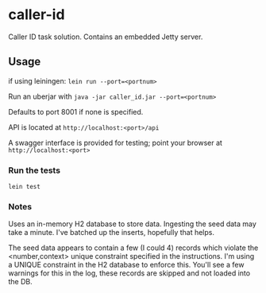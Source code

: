 # caller-id

Caller ID task solution.  Contains an embedded Jetty server.


## Usage
if using leiningen: `lein run --port=<portnum>`

Run an uberjar with `java -jar caller_id.jar --port=<portnum>`

Defaults to port 8001 if none is specified.

API is located at `http://localhost:<port>/api`

A swagger interface is provided for testing; point your browser at 
`http://localhost:<port>`

### Run the tests

`lein test`

### Notes

Uses an in-memory H2 database to store data.  Ingesting the seed data may take a minute.
I've batched up the inserts, hopefully that helps.

The seed data appears to contain a few (I could 4) records which violate 
the <number,context> unique constraint specified in the instructions. 
I'm using a UNIQUE constraint in the H2 database to enforce this.
You'll see a few warnings for this in the log, these records are skipped and not loaded into the DB.

